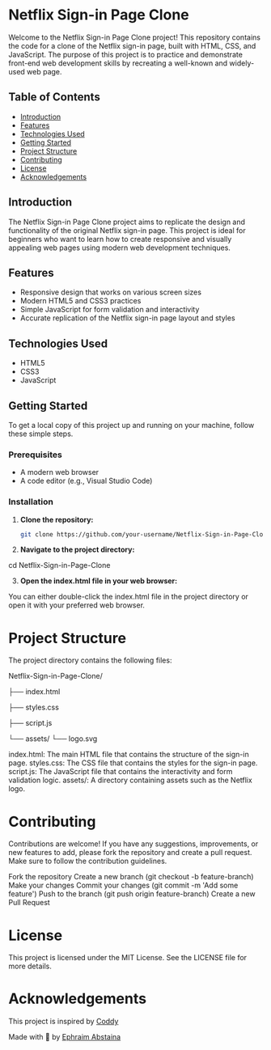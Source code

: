 # Netflix Sign-in Page Clone

Welcome to the Netflix Sign-in Page Clone project! This repository contains the code for a clone of the Netflix sign-in page, built with HTML, CSS, and JavaScript. The purpose of this project is to practice and demonstrate front-end web development skills by recreating a well-known and widely-used web page.

## Table of Contents

- [Introduction](#introduction)
- [Features](#features)
- [Technologies Used](#technologies-used)
- [Getting Started](#getting-started)
- [Project Structure](#project-structure)
- [Contributing](#contributing)
- [License](#license)
- [Acknowledgements](#acknowledgements)

## Introduction

The Netflix Sign-in Page Clone project aims to replicate the design and functionality of the original Netflix sign-in page. This project is ideal for beginners who want to learn how to create responsive and visually appealing web pages using modern web development techniques.

## Features

- Responsive design that works on various screen sizes
- Modern HTML5 and CSS3 practices
- Simple JavaScript for form validation and interactivity
- Accurate replication of the Netflix sign-in page layout and styles

## Technologies Used

- HTML5
- CSS3
- JavaScript

## Getting Started

To get a local copy of this project up and running on your machine, follow these simple steps.

### Prerequisites

- A modern web browser
- A code editor (e.g., Visual Studio Code)

### Installation

1. **Clone the repository:**

   ```bash
   git clone https://github.com/your-username/Netflix-Sign-in-Page-Clone.git

2. **Navigate to the project directory:**

cd Netflix-Sign-in-Page-Clone

3. **Open the index.html file in your web browser:**

You can either double-click the index.html file in the project directory or open it with your preferred web browser.

# Project Structure

The project directory contains the following files:

Netflix-Sign-in-Page-Clone/

├── index.html

├── styles.css

├── script.js

└── assets/
    └── logo.svg

index.html: The main HTML file that contains the structure of the sign-in page.
styles.css: The CSS file that contains the styles for the sign-in page.
script.js: The JavaScript file that contains the interactivity and form validation logic.
assets/: A directory containing assets such as the Netflix logo.

# Contributing

Contributions are welcome! If you have any suggestions, improvements, or new features to add, please fork the repository and create a pull request. Make sure to follow the contribution guidelines.

Fork the repository
Create a new branch (git checkout -b feature-branch)
Make your changes
Commit your changes (git commit -m 'Add some feature')
Push to the branch (git push origin feature-branch)
Create a new Pull Request

# License

This project is licensed under the MIT License. See the LICENSE file for more details.

# Acknowledgements

This project is inspired by [Coddy](https://coddy.tech)


Made with 🤍 by [Ephraim Abstaina](https://github.com/Abstaina44)
